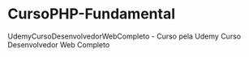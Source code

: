 # CursoPHP-Fundamental
UdemyCursoDesenvolvedorWebCompleto - Curso pela Udemy Curso Desenvolvedor Web Completo
